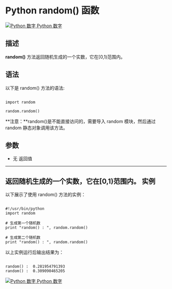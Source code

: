 Python  random() 函数
===================

 [![Python 数字](../images/up.gif)
 Python 数字](python-numbers.html)


  描述
--

  **random()** 方法返回随机生成的一个实数，它在[0,1)范围内。

 语法
--

 以下是 random() 方法的语法:

 
```

import random

random.random()

```

 **注意：**random()是不能直接访问的，需要导入 random 模块，然后通过 random 静态对象调用该方法。

  参数
--

  *  无 
   返回值
---

 返回随机生成的一个实数，它在[0,1)范围内。  实例
--

  以下展示了使用 random() 方法的实例： 

 
```

#!/usr/bin/python
import random

# 生成第一个随机数
print "random() : ", random.random()

# 生成第二个随机数
print "random() : ", random.random()

```

  以上实例运行后输出结果为： 

 
```

random() :  0.281954791393
random() :  0.309090465205

```

 [![Python 数字](../images/up.gif)
 Python 数字](python-numbers.html)